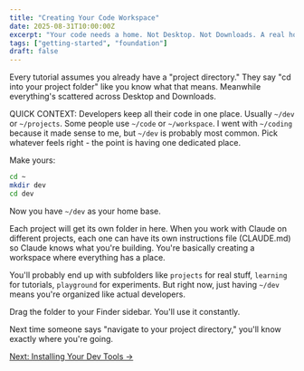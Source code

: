 ```yaml
---
title: "Creating Your Code Workspace"
date: 2025-08-31T10:00:00Z
excerpt: "Your code needs a home. Not Desktop. Not Downloads. A real home."
tags: ["getting-started", "foundation"]
draft: false
---
```


Every tutorial assumes you already have a "project directory." They say "cd into your project folder" like you know what that means. Meanwhile everything's scattered across Desktop and Downloads.

<span class="context-label">QUICK CONTEXT:</span> Developers keep all their code in one place. Usually `~/dev` or `~/projects`. Some people use `~/code` or `~/workspace`. I went with `~/coding` because it made sense to me, but `~/dev` is probably most common. Pick whatever feels right - the point is having one dedicated place.

Make yours:

```bash
cd ~
mkdir dev
cd dev
```

Now you have `~/dev` as your home base.

Each project will get its own folder in here. When you work with Claude on different projects, each one can have its own instructions file (CLAUDE.md) so Claude knows what you're building. You're basically creating a workspace where everything has a place.

You'll probably end up with subfolders like `projects` for real stuff, `learning` for tutorials, `playground` for experiments. But right now, just having `~/dev` means you're organized like actual developers.

Drag the folder to your Finder sidebar. You'll use it constantly.

Next time someone says "navigate to your project directory," you'll know exactly where you're going.

[Next: Installing Your Dev Tools →](/posts/installing-dev-tools)